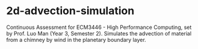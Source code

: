 # 2d-advection-simulation
Continuous Assessment for ECM3446 - High Performance Computing, set by Prof. Luo Man (Year 3, Semester 2). Simulates the advection of material from a chimney by wind in the planetary boundary layer.
